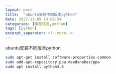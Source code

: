 ```yaml
---
layout: post
title:  "ubuntu安装不同版本python"
date: 2022-11-09 14:08:54
categories: [编程语言,python]
tags: [python]
excerpt_separator: <!--more-->
---
```

ubuntu安装不同版本python
<!--more-->

```bash
sudo apt-get install software-properties-common
sudo add-apt-repository ppa:deadsnakes/ppa
sudo apt install python3.8
```